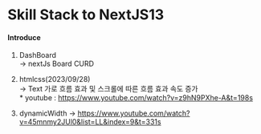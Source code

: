 # Skill Stack to NextJS13

#### Introduce

1. DashBoard<br/>
   -> nextJs Board CURD

2. htmlcss(2023/09/28)<br/>
   -> Text 가로 흐름 효과 및 스크롤에 따른 흐름 효과 속도 증가<br/> \* youtube : https://www.youtube.com/watch?v=z9hN9PXhe-A&t=198s

3. dynamicWidth
   -> https://www.youtube.com/watch?v=45mnmy2JUl0&list=LL&index=9&t=331s
